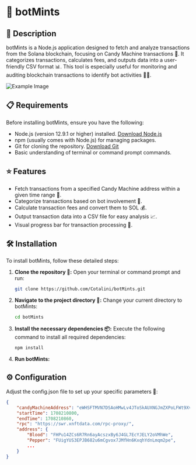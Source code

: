 # 🤖 botMints

## 📝 Description

botMints is a Node.js application designed to fetch and analyze transactions from the Solana blockchain, focusing on Candy Machine transactions 🍬. It categorizes transactions, calculates fees, and outputs data into a user-friendly CSV format 📊. This tool is especially useful for monitoring and auditing blockchain transactions to identify bot activities 🕵️‍♂️.

![Example Image](https://cdn.discordapp.com/attachments/969036656885792778/1208691453593915412/image.png?ex=65e434a2&is=65d1bfa2&hm=20a7d517ff72c56251f8c0ee27ebd925c69a83f17276367937f23499304eba46&)


## 📋 Requirements

Before installing botMints, ensure you have the following:
- Node.js (version 12.9.1 or higher) installed. [Download Node.js](https://nodejs.org/)
- npm (usually comes with Node.js) for managing packages.
- Git for cloning the repository. [Download Git](https://git-scm.com/downloads)
- Basic understanding of terminal or command prompt commands.

## ⭐ Features

- Fetch transactions from a specified Candy Machine address within a given time range 📅.
- Categorize transactions based on bot involvement 🤔.
- Calculate transaction fees and convert them to SOL 💰.
- Output transaction data into a CSV file for easy analysis 📈.
- Visual progress bar for transaction processing 🚀.

## 🛠 Installation

To install botMints, follow these detailed steps:

1. **Clone the repository 📁:**
   Open your terminal or command prompt and run:
   ```bash
   git clone https://github.com/Cotalini/botMints.git
2. **Navigate to the project directory 🚀:**
    Change your current directory to botMints:
    ```bash
    cd botMints
3. **Install the necessary dependencies 📦:**
    Execute the following command to install all required dependencies:
    ```bash
    npm install
4. **Run botMints:**


## ⚙️ Configuration
Adjust the config.json file to set up your specific parameters 🔧:
```json
{
    "candyMachineAddress": "eWHSFTMVN7DSAoHMwLv4JToSkAUXNGJmZXPoLFWt9Xv",
    "startTime": 1708210800,
    "endTime": 1708210860,
    "rpc": "https://swr.xnftdata.com/rpc-proxy/",
    "address": {
        "Blood": "FHPu14ZCs6R7Rn6ayAcszxBy6J4GL7EcYJELY2oVMhWe",
        "Pepper": "FUigYUS3EPJB682u6mCgvox7JMfHn6KxqhYdnLmqm2pe",
        ...
    }
}
```
